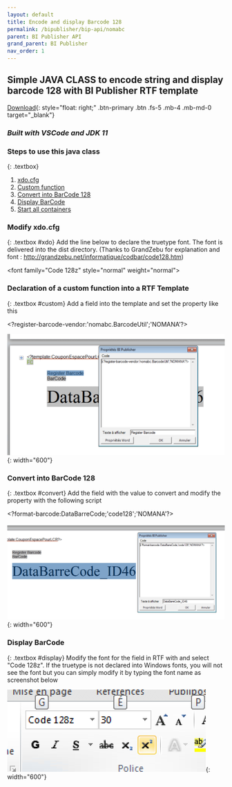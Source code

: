 ```yaml
---
layout: default
title: Encode and display Barcode 128
permalink: /bipublisher/bip-api/nomabc
parent: BI Publisher API
grand_parent: BI Publisher
nav_order: 1
---
```


## Simple JAVA CLASS to encode string and display barcode 128 with BI Publisher RTF template
[Download](https://github.com/fblettner/bip-nomabc){: style="float: right;" .btn-primary .btn .fs-5 .mb-4 .mb-md-0 target="_blank"}
### *Built with VSCode and JDK 11*

### Steps to use this java class
{: .textbox} 
1. [xdo.cfg](#xdo)
1. [Custom function](#custom)
1. [Convert into BarCode 128](#convert)
1. [Display BarCode](#display)
1. [Start all containers](#containers)


### Modify xdo.cfg
{: .textbox #xdo} 
Add the line below to declare the truetype font. The font is delivered into the dist directory. (Thanks to GrandZebu for explanation and font : http://grandzebu.net/informatique/codbar/code128.htm)

\<font family="Code 128z" style="normal" weight="normal"><truetype path="d:/BIP/java/fonts/code128z.TTF"/></font>


### Declaration of a custom function into a RTF Template
{: .textbox #custom}
Add a field into the template and set the property like this

\<?register-barcode-vendor:'nomabc.BarcodeUtil';'NOMANA’?>

![NOMASX-1](/assets/nomabc/custom_function.png){: width="600"}

### Convert into BarCode 128
{: .textbox #convert}
Add the field with the value to convert and modify the property with the following script

\<?format-barcode:DataBarreCode;'code128';'NOMANA’?>

![NOMASX-1](/assets/nomabc/convert_barcode.png){: width="600"}

### Display BarCode
{: .textbox #display}
Modify the font for the field in RTF with and select "Code 128z". If the truetype is not declared into Windows fonts, you will not see the font but you can simply modify it by typing the font name as screenshot below

![NOMASX-1](/assets/nomabc/display_barcode.png){: width="600"}
